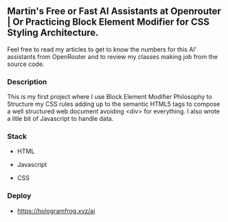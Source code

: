 ## Martin's Free or Fast AI Assistants at Openrouter | Or Practicing Block Element Modifier for CSS Styling Architecture.

Feel free to read my articles to get to know the numbers for this AI' assistants from OpenRouter and to review my classes making job from the source code.

### Description

This is my first project where I use Block Element Modifier Philosophy to Structure my CSS rules adding up to the semantic HTML5 tags to compose a well structured web document avoiding &lt;div&gt; for everything. I also wrote a litle bit of Javascript to handle data.

### Stack

* HTML

* Javascript

* CSS

### Deploy

* https://hologramfrog.xyz/ai
